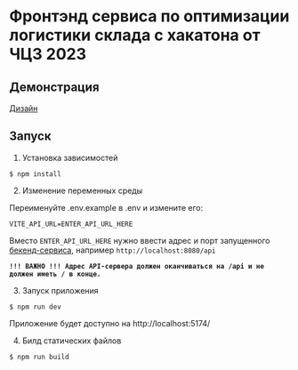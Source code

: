 # Фронтэнд сервиса по оптимизации логистики склада с хакатона от ЧЦЗ 2023 

## Демонстрация

[Дизайн](https://www.figma.com/file/wHFUtrXnySwW0rs7UO00WU/%F0%9F%93%B2-%D0%A5%D0%B0%D0%BA%D0%B0%D1%82%D0%BE%D0%BD-(%D0%A7%D0%B5%D0%BB%D1%8F%D0%B1%D0%B8%D0%BD%D1%81%D0%BA)-(Copy)?type=design&node-id=0%3A1&mode=design&t=G3oMYGfKHonsJOsr-1)

## Запуск

1. Установка зависимостей
```console
$ npm install
```

2. Изменение переменных среды

Переименуйте .env.example в .env и измените его:

```dosini
VITE_API_URL=ENTER_API_URL_HERE
```
Вместо `ENTER_API_URL_HERE` нужно ввести адрес и порт запущенного [бекенд-сервиса](https://github.com/gestihack/logistics-backend), например `http://localhost:8080/api`

 <b>`!!! ВАЖНО !!! Адрес API-сервера должен оканчиваться на /api и не должен иметь / в конце.`</b>

3. Запуск приложения

```console
$ npm run dev
```

Приложение будет доступно на http://localhost:5174/

4. Билд статических файлов

```console
$ npm run build
```
